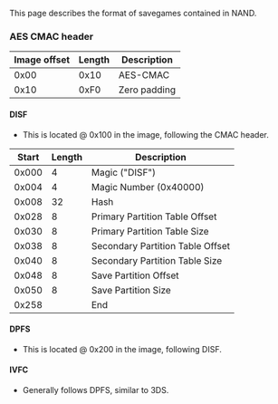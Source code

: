 This page describes the format of savegames contained in NAND.

### AES CMAC header

| Image offset | Length | Description  |
| ------------ | ------ | ------------ |
| 0x00         | 0x10   | AES-CMAC     |
| 0x10         | 0xF0   | Zero padding |

#### DISF

  - This is located @ 0x100 in the image, following the CMAC header.

| Start | Length | Description                      |
| ----- | ------ | -------------------------------- |
| 0x000 | 4      | Magic ("DISF")                   |
| 0x004 | 4      | Magic Number (0x40000)           |
| 0x008 | 32     | Hash                             |
| 0x028 | 8      | Primary Partition Table Offset   |
| 0x030 | 8      | Primary Partition Table Size     |
| 0x038 | 8      | Secondary Partition Table Offset |
| 0x040 | 8      | Secondary Partition Table Size   |
| 0x048 | 8      | Save Partition Offset            |
| 0x050 | 8      | Save Partition Size              |
| 0x258 |        | End                              |

#### DPFS

  - This is located @ 0x200 in the image, following DISF.

#### IVFC

  - Generally follows DPFS, similar to 3DS.

